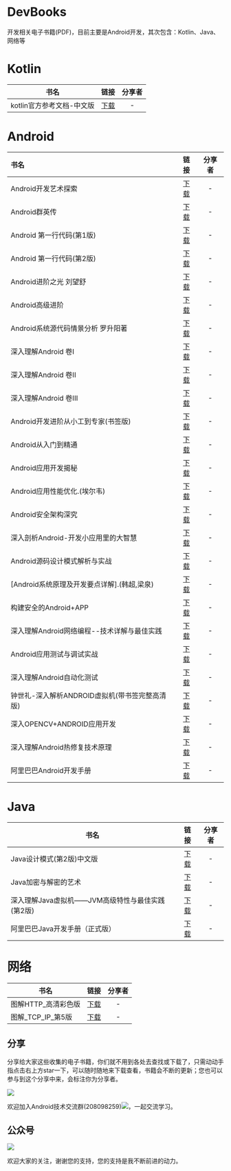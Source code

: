 # DevBooks
开发相关电子书籍(PDF)，目前主要是Android开发，其次包含：Kotlin、Java、网络等

# Kotlin 

| 书名                      |                          链接                           | 分享者 |
| ------------------------- | :-----------------------------------------------------: | :----: |
| kotlin官方参考文档-中文版 | [下载](https://pan.baidu.com/s/16TZoYcYP1eXXI-gs1ezqmg) |   -    |



# Android
| 书名      |    链接 |  分享者 |
| :-------- | :-------:| :--: |
| Android开发艺术探索  | [下载](https://pan.baidu.com/s/1Gt5NQAeLasv6R7EuLwVinQ) |  -   |
| Android群英传 | [下载](https://pan.baidu.com/s/1Bs2NbjVLokcrE9X-UN0bSQ) |  -  |
| Android 第一行代码(第1版) | [下载](https://pan.baidu.com/s/1MOKTdVkRseiHPQt8oUtFuQ) | -  |
| Android 第一行代码(第2版) | [下载](https://pan.baidu.com/s/1ZlS9GknXG7ZDzswKmkP9tQ) | - |
| Android进阶之光 刘望舒 | [下载](https://pan.baidu.com/s/1nLQuVZT7eLLPVT-jIPMz8w) | - |
| Android高级进阶 | [下载](https://pan.baidu.com/s/1vnHTP3eEulXuc1kDuZkH3Q) | - |
| Android系统源代码情景分析 罗升阳著 | [下载](https://pan.baidu.com/s/17H3keDbOgQGVyhZ6ZyY8cw) | - |
| 深入理解Android 卷I | [下载](https://pan.baidu.com/s/126iHYibb0SWCAruSYe1W3w) | - |
| 深入理解Android 卷II | [下载](https://pan.baidu.com/s/17z69VhxY8EQk_8Ga9zrseQ) | - |
| 深入理解Android 卷III | [下载](https://pan.baidu.com/s/1CwJDmEBBGIuQJXOmdwpaWQ) | - |
| Android开发进阶从小工到专家(书签版) | [下载](https://pan.baidu.com/s/1OB0fVR_CZ0D_dhkmvlkjKg) | - |
| Android从入门到精通 | [下载](https://pan.baidu.com/s/1YsvXspiHi9nPqEPUQREM-g) | - |
| Android应用开发揭秘 | [下载](https://pan.baidu.com/s/1NY8_ABlqXaJHiP2jDkkbxg) | - |
| Android应用性能优化.(埃尔韦) | [下载](https://pan.baidu.com/s/1Vu6DpL74Kcfrri7W1PftGg) | - |
| Android安全架构深究 | [下载](https://pan.baidu.com/s/1v8-fh7UjkwSo0ts5y5gPHg) | - |
| 深入剖析Android-开发小应用里的大智慧 | [下载](https://pan.baidu.com/s/10IV2hkgyMcul8x5ErEEJLA) | - |
| Android源码设计模式解析与实战 | [下载](https://pan.baidu.com/s/1cqu71fA2O45uewh-fPaltA) | - |
| [Android系统原理及开发要点详解].(韩超,梁泉) | [下载](https://pan.baidu.com/s/1nx8wfm23UWTYv5850U2Ouw) | - |
| 构建安全的Android+APP | [下载](https://pan.baidu.com/s/1v32U2NclFkXepz0sF7E7rA) | - |
| 深入理解Android网络编程--技术详解与最佳实践 | [下载](https://pan.baidu.com/s/14ofDLybrPaXnRAzhyPtDkw) | - |
| Android应用测试与调试实战 | [下载](https://pan.baidu.com/s/1lYs-yoq9s6JemR68y6HKgA) | - |
| 深入理解Android自动化测试 | [下载](https://pan.baidu.com/s/104q_YVniKj1FMjOKwzJXMQ) | - |
| 钟世礼-深入解析ANDROID虚拟机(带书签完整高清版) | [下载](https://pan.baidu.com/s/162dgCU_ujorpXNifwkDQew) | - |
| 深入OPENCV+ANDROID应用开发 | [下载](https://pan.baidu.com/s/1I5JX4CCmpnbhz8kq7qH3_g) | - |
| 深入理解Android热修复技术原理 | [下载](https://pan.baidu.com/s/1dVtpoI7BEGYdCC9Z5jJ3PA) | - |
| 阿里巴巴Android开发手册 | [下载](https://pan.baidu.com/s/1qHDf_hwLOUFv9mW3og_X_w) | - |

# Java

| 书名                                             |                          链接                           | 分享者 |
| ------------------------------------------------ | :-----------------------------------------------------: | :----: |
| Java设计模式(第2版)中文版                        | [下载](https://pan.baidu.com/s/10RuJONqmVOFBZJ1lIuuTqA) |   -    |
| Java加密与解密的艺术                             | [下载](https://pan.baidu.com/s/1T5gj3Vx2ry5OMjVs58fW4A) |   -    |
| 深入理解Java虚拟机——JVM高级特性与最佳实践(第2版) | [下载](https://pan.baidu.com/s/12inUq4gIyw2iZ2ojKiHb8g) |   -    |
| 阿里巴巴Java开发手册（正式版）                   | [下载](https://pan.baidu.com/s/1GpseAOXpi56D9JhtoRVHeA) |   -    |

# 网络

| 书名                |                          链接                           | 分享者 |
| ------------------- | :-----------------------------------------------------: | :----: |
| 图解HTTP_高清彩色版 | [下载](https://pan.baidu.com/s/1n9ffvMz-wzF_v-Tym4zzQg) |   -    |
| 图解_TCP_IP_第5版   | [下载](https://pan.baidu.com/s/1Ar0DsQjvsTlWbLErDd3BFg) |   -    |



## 分享

分享给大家这些收集的电子书籍，你们就不用到各处去查找或下载了，只需动动手指点击右上方star一下，可以随时随地来下载查看，书籍会不断的更新；您也可以参与到这个分享中来，会标注你为分享者。

![](https://github.com/coolspan/DevBooks/blob/master/images/group/2081552545915_.pic_hd.jpg)

欢迎加入Android技术交流群(208098259)[![](http://pub.idqqimg.com/wpa/images/group.png)](//shang.qq.com/wpa/qunwpa?idkey=9ef987517599d80549c8a38828e337341b7cb2c65e2c131ce6b3c987f776e723)，一起交流学习。



## 公众号

![](https://github.com/coolspan/DevBooks/blob/master/images/wx/qrcode_for_gh_b9dfd03f7c00_860.jpg)

欢迎大家的关注，谢谢您的支持，您的支持是我不断前进的动力。



